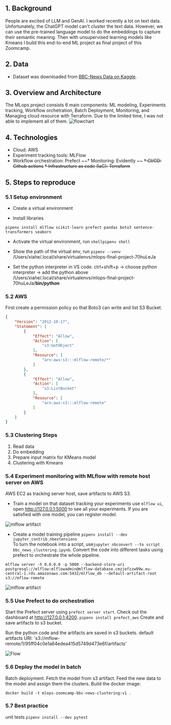 ## 1. Background

People are excited of LLM and GenAI. I worked recently a lot on text data. Unfortunately, the ChatGPT model can't cluster the text data. However, we can use the pre-trained language model to do the embeddings to capture their semantic meaning. Then with unsupervised learning models like Kmeans I build this end-to-end ML project as final project of this Zoomcamp. 


## 2. Data
* Dataset was downloaded from [BBC-News Data on Kaggle](https://www.kaggle.com/datasets/gpreda/bbc-news). 

## 3. Overview and Architecture
The MLops project consists 6 main components: ML modeling, Experiments tracking, Workflow orchetration, Batch Deployment, Monitoring, and Managing cloud resource with Terraform. Due to the limited time, I was not able to implement all of them. 
![flowchart](https://res.cloudinary.com/do5aglxsw/image/upload/v1690832009/mlops-final-project-bbc-clustering/flowchart_mlops.drawio_tzkwxs.png)


## 4. Technologies 

* Cloud: AWS
* Experiment tracking tools: MLFlow
* Workflow orchestration: Prefect
~~* Monitoring: Evidently ~~
~~* CI/CD: Github actions~~
~~* Infrastructure as code (IaC): Terraform~~

## 5. Steps to reproduce
### 5.1 Setup environment 
* Create a virtual environment

* Install libraries
```shell
pipenv install mlflow scikit-learn prefect pandas boto3 sentence-transformers seaborn
```

* Activate the virtual environment, run ```shellpipenv shell```

* Show the path of  the virtual env, run ```pipenv --venv```
/Users/xiahe/.local/share/virtualenvs/mlops-final-project-70huLeJa 

* Set the python interpreter in VS code. ctrl+shift+p -> choose python interpreter -> add the python above /Users/xiahe/.local/share/virtualenvs/mlops-final-project-70huLeJa/**bin/python**


### 5.2 AWS 

First create a permission policy so that Boto3 can write and list S3 Bucket.
```json
{
    "Version": "2012-10-17",
    "Statement": [
        {
            "Effect": "Allow",
            "Action": [
                "s3:GetObject"
            ],
            "Resource": [
                "arn:aws:s3:::mlflow-remote/*"
            ]
        },
        {
            "Effect": "Allow",
            "Action": [
                "s3:ListBucket"
            ],
            "Resource": [
                "arn:aws:s3:::mlflow-remote"
            ]
        }
    ]
}
```

### 5.3 Clustering Steps
1. Read data
2. Do embedding
3. Prepare input matrix for KMeans model
4. Clustering with Kmeans

### 5.4 Experiment monitoring with MLflow with remote host server on AWS
AWS EC2 as tracking server host, save artifacts to AWS S3. 
* Train a model on that dataset tracking your experiments
use ```mlflow ui```, open http://127.0.0.1:5000 to see all your experiments. 
If you are satisfied with one model, you can register model. 

![mlflow artifact](https://res.cloudinary.com/do5aglxsw/image/upload/v1690834278/mlops-final-project-bbc-clustering/1_ztivqa.png)

* Create a model training pipeline
```pipenv install --dev jupyter_contrib_nbextensions```  
To turn the notebook into a script, use```jupyter nbconvert --to script bbc_news_clustering.ipynb```. 
Convert the code into different tasks using prefect to orchestrate the whole pipeline.

```shell
mlflow server -h 0.0.0.0 -p 5000 --backend-store-uri postgresql://mlflow:mlflowadmin@mlflow-database.cmzjefzzw99w.eu-central-1.rds.amazonaws.com:5432/mlflow_db --default-artifact-root s3://mflow-remote
```

![mlflow artifact](https://res.cloudinary.com/do5aglxsw/image/upload/v1690834278/mlops-final-project-bbc-clustering/1_ztivqa.png)



### 5.5 Use Prefect to do orchestration
Start the Prefect server using ```prefect server start```. Check out the dashboard at http://127.0.0.1:4200. 
```pipenv install prefect_aws```  Create and save artifacts to s3 bucket. 

Run the python code and the artifacts are saved in s3 buckets.
default artifacts URI: 's3://mflow-remote/1/95ff04c0e1a64edea415d5749d473e6f/artifacts'

![Flow](https://res.cloudinary.com/do5aglxsw/image/upload/v1690834278/mlops-final-project-bbc-clustering/3_ekn6jo.png)


### 5.6 Deploy the model in batch
Batch deployment. Fetch the model from s3 artifact. Feed the new data to the model and assign them the clusters. 
Build the docker image:
```shell
docker build -t mlops-zoomcamp-bbc-news-clustering:v1 .
```

### 5.7 Best practice
unit tests
    ```pipenv install --dev pytest```





